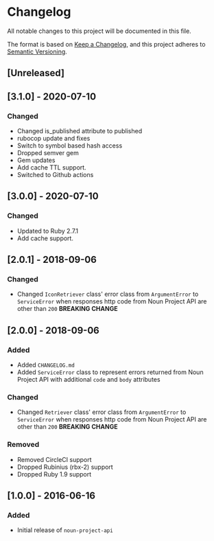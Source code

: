# Changelog
All notable changes to this project will be documented in this file.

The format is based on [Keep a Changelog](https://keepachangelog.com/en/1.0.0/),
and this project adheres to [Semantic Versioning](https://semver.org/spec/v2.0.0.html).

## [Unreleased]

## [3.1.0] - 2020-07-10
### Changed
- Changed is_published attribute to published
- rubocop update and fixes
- Switch to symbol based hash access
- Dropped semver gem
- Gem updates
- Add cache TTL support.
- Switched to Github actions

## [3.0.0] - 2020-07-10
### Changed
- Updated to Ruby 2.7.1
- Add cache support.

## [2.0.1] - 2018-09-06
### Changed
- Changed `IconRetriever` class' error class from `ArgumentError` to `ServiceError` when responses http code from Noun Project API are other than `200` **BREAKING CHANGE**

## [2.0.0] - 2018-09-06
### Added
- Added `CHANGELOG.md`
- Added `ServiceError` class to represent errors returned from Noun Project API with additional `code` and `body` attributes

### Changed
- Changed `Retriever` class' error class from `ArgumentError` to `ServiceError` when responses http code from Noun Project API are other than `200` **BREAKING CHANGE**

### Removed
- Removed CircleCI support
- Dropped Rubinius (rbx-2) support
- Dropped Ruby 1.9 support

## [1.0.0] - 2016-06-16
### Added
- Initial release of `noun-project-api`
